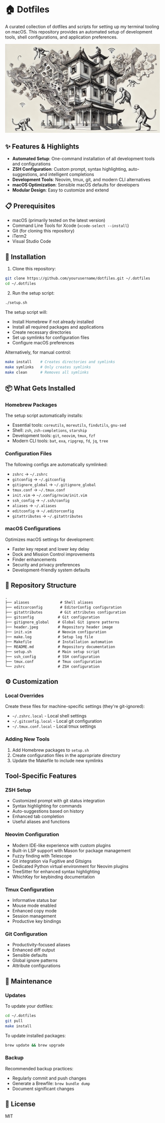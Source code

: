 # 🏠 Dotfiles

A curated collection of dotfiles and scripts for setting up my terminal tooling on macOS. This repository provides an automated setup of development tools, shell configurations, and application preferences.

<img src="https://github.com/evertlammerts/dotfiles/blob/main/header.jpeg?raw=true" title="" alt="header" />

## ✨ Features & Highlights

- **Automated Setup**: One-command installation of all development tools and configurations
- **ZSH Configuration**: Custom prompt, syntax highlighting, auto-suggestions, and intelligent completions
- **Development Tools**: Neovim, tmux, git, and modern CLI alternatives
- **macOS Optimization**: Sensible macOS defaults for developers
- **Modular Design**: Easy to customize and extend

## 📋 Prerequisites

- macOS (primarily tested on the latest version)
- Command Line Tools for Xcode (`xcode-select --install`)
- Git (for cloning this repository)
- iTerm2
- Visual Studio Code

## 🚀 Installation

1. Clone this repository:
```bash
git clone https://github.com/yourusername/dotfiles.git ~/.dotfiles
cd ~/.dotfiles
```

2. Run the setup script:
```bash
./setup.sh
```

The setup script will:
- Install Homebrew if not already installed
- Install all required packages and applications
- Create necessary directories
- Set up symlinks for configuration files
- Configure macOS preferences

Alternatively, for manual control:
```bash
make install    # Creates directories and symlinks
make symlinks   # Only creates symlinks
make clean      # Removes all symlinks
```

## 📦 What Gets Installed

### Homebrew Packages
The setup script automatically installs:
- Essential tools: `coreutils`, `moreutils`, `findutils`, `gnu-sed`
- Shell: `zsh`, `zsh-completions`, `starship`
- Development tools: `git`, `neovim`, `tmux`, `fzf`
- Modern CLI tools: `bat`, `exa`, `ripgrep`, `fd`, `jq`, `tree`

### Configuration Files
The following configs are automatically symlinked:
- `zshrc` → `~/.zshrc`
- `gitconfig` → `~/.gitconfig`
- `gitignore_global` → `~/.gitignore_global`
- `tmux.conf` → `~/.tmux.conf`
- `init.vim` → `~/.config/nvim/init.vim`
- `ssh_config` → `~/.ssh/config`
- `aliases` → `~/.aliases`
- `editconfig` → `~/.editorconfig`
- `gitattributes` → `~/.gitattributes`

### macOS Configurations
Optimizes macOS settings for development:
- Faster key repeat and lower key delay
- Dock and Mission Control improvements
- Finder enhancements
- Security and privacy preferences
- Development-friendly system defaults

## 📁 Repository Structure

```
.
├── aliases              # Shell aliases
├── editcorconfig        # EditorConfig configuration
├── gitattributes        # Git attributes configuration
├── gitconfig           # Git configuration
├── gitignore_global    # Global Git ignore patterns
├── header.jpeg         # Repository header image
├── init.vim            # Neovim configuration
├── make.log            # Setup log file
├── Makefile            # Installation automation
├── README.md           # Repository documentation
├── setup.sh            # Main setup script
├── ssh_config          # SSH configuration
├── tmux.conf           # Tmux configuration
└── zshrc               # ZSH configuration
```

## ⚙️ Customization

### Local Overrides
Create these files for machine-specific settings (they're git-ignored):
- `~/.zshrc.local` - Local shell settings
- `~/.gitconfig.local` - Local git configuration
- `~/.tmux.conf.local` - Local tmux settings

### Adding New Tools
1. Add Homebrew packages to `setup.sh`
2. Create configuration files in the appropriate directory
3. Update the Makefile to include new symlinks

## Tool-Specific Features

### ZSH Setup
- Customized prompt with git status integration
- Syntax highlighting for commands
- Auto-suggestions based on history
- Enhanced tab completion
- Useful aliases and functions

### Neovim Configuration
- Modern IDE-like experience with custom plugins
- Built-in LSP support with Mason for package management
- Fuzzy finding with Telescope
- Git integration via Fugitive and Gitsigns
- Dedicated Python virtual environment for Neovim plugins
- TreeSitter for enhanced syntax highlighting
- WhichKey for keybinding documentation

### Tmux Configuration
- Informative status bar
- Mouse mode enabled
- Enhanced copy mode
- Session management
- Productive key bindings

### Git Configuration
- Productivity-focused aliases
- Enhanced diff output
- Sensible defaults
- Global ignore patterns
- Attribute configurations

## 🔄 Maintenance

### Updates
To update your dotfiles:
```bash
cd ~/.dotfiles
git pull
make install
```

To update installed packages:
```bash
brew update && brew upgrade
```

### Backup
Recommended backup practices:
- Regularly commit and push changes
- Generate a Brewfile: `brew bundle dump`
- Document significant changes

## 📝 License

MIT


